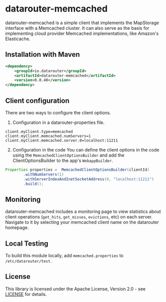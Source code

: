 # datarouter-memcached

datarouter-memcached is a simple client that implements the MapStorage interface with a Memcached cluster.  It can also
serve as the basis for implementing cloud provider Memcached implementations, like Amazon's Elasticache.

## Installation with Maven

```xml
<dependency>
	<groupId>io.datarouter</groupId>
	<artifactId>datarouter-memcached</artifactId>
	<version>0.0.40</version>
</dependency>
```

## Client configuration

There are two ways to configure the client options. 

1. Configuration in a datarouter-properties file. 

```
client.myClient.type=memcached
client.myClient.memcached.numServers=1
client.myClient.memcached.server.0=localhost:11211
```

2. Configuration in the code
You can define the client options in the code using the `MemcachedClientOptionsBuilder` and add the ClientOptionsBuilder to the app's `WebappBuilder`. 

```java
Properties properties =  MemcachedClientOptionsBuilder(clientId)
		.withNumServers(1)
		.withServerIndexAndInetSocketAddress(0, "localhost:11211")
		.build();
```

## Monitoring

datarouter-memcached includes a monitoring page to view statistics about client operations (`get_hits`, `get_misses`, 
`evictions`, etc) on each server.  Navigate to it by selecting your memcached client name on the datarouter homepage. 

## Local Testing
To build this module locally, add `memcached.properties` to `/etc/datarouter/test`.

## License

This library is licensed under the Apache License, Version 2.0 - see [LICENSE](../LICENSE) for details.
